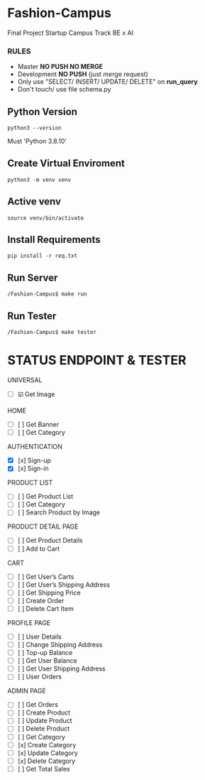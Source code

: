 # Fashion-Campus
Final Project Startup Campus Track BE x AI

### RULES
- Master **NO PUSH NO MERGE**
- Development **NO PUSH** (just merge request)
- Only use "SELECT/ INSERT/ UPDATE/ DELETE" on **run_query**
- Don't touch/ use file schema.py

## Python Version
```
python3 --version
```
Must 'Python 3.8.10'

## Create Virtual Enviroment
```
python3 -m venv venv
```

## Active venv
```
source venv/bin/activate
```

## Install Requirements
```
pip install -r req.txt
```

## Run Server
```
/Fashion-Campus$ make run
```

## Run Tester
```
/Fashion-Campus$ make tester
```

# STATUS ENDPOINT & TESTER

UNIVERSAL
- [ ] :ballot_box_with_check: Get Image

HOME
- [ ] [ ] Get Banner
- [ ] [ ] Get Category

AUTHENTICATION
- [x] [x] Sign-up
- [x] [x] Sign-in

PRODUCT LIST
- [ ] [ ] Get Product List
- [ ] [ ] Get Category
- [ ] [ ] Search Product by Image

PRODUCT DETAIL PAGE
- [ ] [ ] Get Product Details
- [ ] [ ] Add to Cart

CART
- [ ] [ ] Get User’s Carts
- [ ] [ ] Get User’s Shipping Address
- [ ] [ ] Get Shipping Price
- [ ] [ ] Create Order
- [ ] [ ] Delete Cart Item

PROFILE PAGE
- [ ] [ ] User Details
- [ ] [ ] Change Shipping Address
- [ ] [ ] Top-up Balance
- [ ] [ ] Get User Balance
- [ ] [ ] Get User Shipping Address
- [ ] [ ] User Orders

ADMIN PAGE
- [ ] [ ] Get Orders
- [ ] [ ] Create Product
- [ ] [ ] Update Product
- [ ] [ ] Delete Product
- [ ] [ ] Get Category
- [ ] [x] Create Category
- [ ] [x] Update Category
- [ ] [x] Delete Category
- [ ] [ ] Get Total Sales

